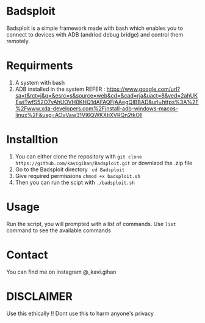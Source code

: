 # Badsploit

Badsploit is a simple framework made with bash which enables you to connect to devices with ADB (andriod debug bridge)
and control them remotely.

# Requirments

1. A system with bash 
2. ADB installed in the system 
    REFER : https://www.google.com/url?sa=t&rct=j&q=&esrc=s&source=web&cd=&cad=rja&uact=8&ved=2ahUKEwiTwfS52O7vAhUOVH0KHQ1dAFAQFjAAegQIBBAD&url=https%3A%2F%2Fwww.xda-developers.com%2Finstall-adb-windows-macos-linux%2F&usg=AOvVaw31VI6QWKXtiXVRQn2tkOll 

# Installtion

1. You can either clone the repository with ` git clone https://github.com/kavigihan/Badsploit.git ` or downlaod the .zip file
2. Go to the Badsploit directory `  cd Badsploit `
3. Give required permissions ` chmod +x badsploit.sh `
4. Then you can run the scipt with `./badsploit.sh`

# Usage

Run the script, you will prompted with a list of commands.
Use `list` command to see the available commands



# Contact

You can find me on instagram @_kavi.gihan

# DISCLAIMER

Use this ethically !! Dont use this to harm anyone's privacy
